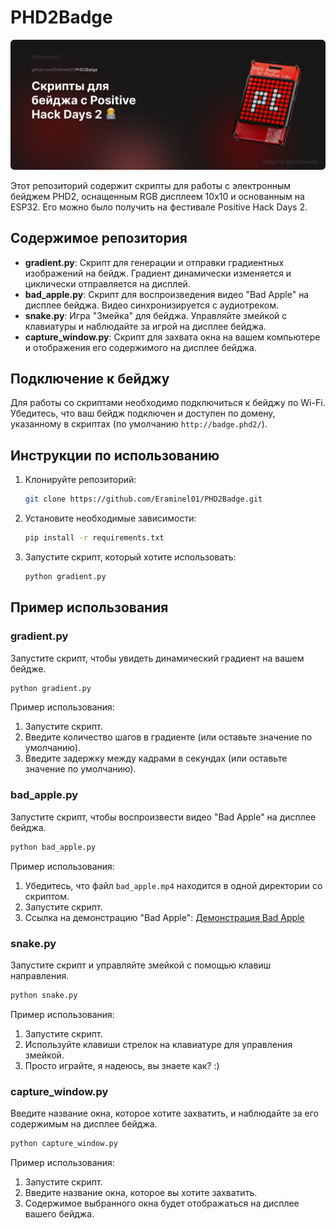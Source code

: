 # PHD2Badge

![PHD2 Badge](docs/badge_preview.png)

Этот репозиторий содержит скрипты для работы с электронным бейджем PHD2, оснащенным RGB дисплеем 10x10 и основанным на ESP32. Его можно было получить на фестивале Positive Hack Days 2.

## Содержимое репозитория

- **gradient.py**: Скрипт для генерации и отправки градиентных изображений на бейдж. Градиент динамически изменяется и циклически отправляется на дисплей.
- **bad_apple.py**: Скрипт для воспроизведения видео "Bad Apple" на дисплее бейджа. Видео синхронизируется с аудиотреком.
- **snake.py**: Игра "Змейка" для бейджа. Управляйте змейкой с клавиатуры и наблюдайте за игрой на дисплее бейджа.
- **capture_window.py**: Скрипт для захвата окна на вашем компьютере и отображения его содержимого на дисплее бейджа.

## Подключение к бейджу

Для работы со скриптами необходимо подключиться к бейджу по Wi-Fi. Убедитесь, что ваш бейдж подключен и доступен по домену, указанному в скриптах (по умолчанию `http://badge.phd2/`).

## Инструкции по использованию

1. Клонируйте репозиторий:
    ```bash
    git clone https://github.com/Eraminel01/PHD2Badge.git
    ```
2. Установите необходимые зависимости:
    ```bash
    pip install -r requirements.txt
    ```
3. Запустите скрипт, который хотите использовать:
    ```bash
    python gradient.py
    ```

## Пример использования

### gradient.py
Запустите скрипт, чтобы увидеть динамический градиент на вашем бейдже.
```bash
python gradient.py
```
Пример использования:
1. Запустите скрипт.
2. Введите количество шагов в градиенте (или оставьте значение по умолчанию).
3. Введите задержку между кадрами в секундах (или оставьте значение по умолчанию).

### bad_apple.py
Запустите скрипт, чтобы воспроизвести видео "Bad Apple" на дисплее бейджа.
```bash
python bad_apple.py
```
Пример использования:
1. Убедитесь, что файл `bad_apple.mp4` находится в одной директории со скриптом.
2. Запустите скрипт.
3. Ссылка на демонстрацию "Bad Apple":
[Демонстрация Bad Apple](https://www.youtube.com/watch?v=YREEqCkYd-0?si=kE5fvij1WsPg8fkl)

### snake.py
Запустите скрипт и управляйте змейкой с помощью клавиш направления.
```bash
python snake.py
```
Пример использования:
1. Запустите скрипт.
2. Используйте клавиши стрелок на клавиатуре для управления змейкой.
3. Просто играйте, я надеюсь, вы знаете как? :)

### capture_window.py
Введите название окна, которое хотите захватить, и наблюдайте за его содержимым на дисплее бейджа.
```bash
python capture_window.py
```
Пример использования:
1. Запустите скрипт.
2. Введите название окна, которое вы хотите захватить.
3. Содержимое выбранного окна будет отображаться на дисплее вашего бейджа.
